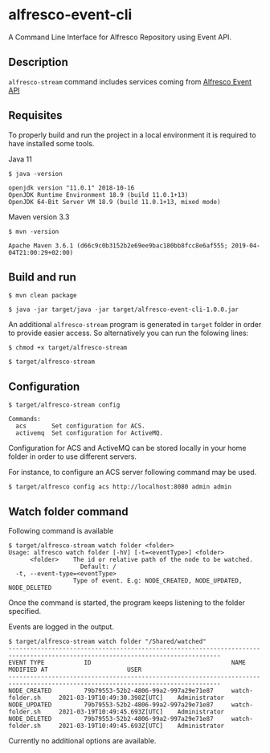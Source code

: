 # alfresco-event-cli
A Command Line Interface for Alfresco Repository using Event API.

## Description

`alfresco-stream` command includes services coming from [Alfresco Event API](https://github.com/Alfresco/alfresco-java-sdk/tree/develop/alfresco-java-event-api)

## Requisites

To properly build and run the project in a local environment it is required to have installed some tools.

Java 11
```
$ java -version

openjdk version "11.0.1" 2018-10-16
OpenJDK Runtime Environment 18.9 (build 11.0.1+13)
OpenJDK 64-Bit Server VM 18.9 (build 11.0.1+13, mixed mode)
```

Maven version 3.3

```
$ mvn -version

Apache Maven 3.6.1 (d66c9c0b3152b2e69ee9bac180bb8fcc8e6af555; 2019-04-04T21:00:29+02:00)
```

## Build and run

```
$ mvn clean package

$ java -jar target/java -jar target/alfresco-event-cli-1.0.0.jar
```

An additional `alfresco-stream` program is generated in `target` folder in order to provide easier access. So alternatively you can run the folowing lines:

```
$ chmod +x target/alfresco-stream

$ target/alfresco-stream
```

## Configuration

```
$ target/alfresco-stream config

Commands:
  acs       Set configuration for ACS.
  activemq  Set configuration for ActiveMQ.
```

Configuration for ACS and ActiveMQ can be stored locally in your home folder in order to use different servers.

For instance, to configure an ACS server following command may be used.

```
$ target/alfresco config acs http://localhost:8080 admin admin
```

## Watch folder command

Following command is available

```
$ target/alfresco-stream watch folder <folder>
Usage: alfresco watch folder [-hV] [-t=<eventType>] <folder>
      <folder>    The id or relative path of the node to be watched.
                    Default: /
  -t, --event-type=<eventType>
                  Type of event. E.g: NODE_CREATED, NODE_UPDATED, NODE_DELETED
```

Once the command is started, the program keeps listening to the folder specified.

Events are logged in the output.

```
$ target/alfresco-stream watch folder "/Shared/watched"
---------------------------------------------------------------------------------------------------------------------------------
EVENT TYPE           ID                                       NAME                MODIFIED AT                      USER
---------------------------------------------------------------------------------------------------------------------------------
NODE_CREATED         79b79553-52b2-4806-99a2-997a29e71e87     watch-folder.sh     2021-03-19T10:49:30.398Z[UTC]    Administrator
NODE_UPDATED         79b79553-52b2-4806-99a2-997a29e71e87     watch-folder.sh     2021-03-19T10:49:45.693Z[UTC]    Administrator
NODE_DELETED         79b79553-52b2-4806-99a2-997a29e71e87     watch-folder.sh     2021-03-19T10:49:45.693Z[UTC]    Administrator
```

Currently no additional options are available.
